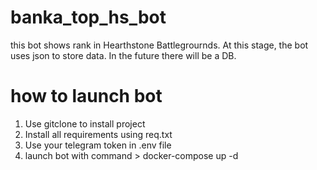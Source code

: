 # banka_top_hs_bot
this bot shows rank in Hearthstone Battlegrournds.
At this stage, the bot uses json to store data. In the future there will be a DB.
# how to launch bot
1. Use gitclone to install project
2. Install all requirements using req.txt
3. Use your telegram token in .env file
4. launch bot with command > docker-compose up -d
